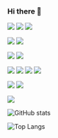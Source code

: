### Hi there 👋

[![](https://img.shields.io/badge/OS-macOS-000000?logo=apple&logoColor=white)](https://en.wikipedia.org/wiki/MacOS)
[![](https://img.shields.io/badge/OS-Linux-FCC624?logo=linux&logoColor=white)](https://en.wikipedia.org/wiki/Linux)
[![](https://img.shields.io/badge/OS-Windows-0078D6?logo=windows&logoColor=white)](https://en.wikipedia.org/wiki/Microsoft_Windows)

[![](https://img.shields.io/badge/Editor-VSCode-007ACC?logo=visual-studio-code&logoColor=white)](https://code.visualstudio.com/)
[![](https://img.shields.io/badge/Editor-How%20I%20VSCode-292e39?logo=visual-studio-code&logoColor=white)](https://howivscode.com/yslinear/)

[![](https://img.shields.io/badge/Git-Github-181717?logo=github&logoColor=white)](https://github.com/yslinear/)
[![](https://img.shields.io/badge/Git-Conventional%20Commits-fa6673?logo=git&logoColor=white)](https://www.conventionalcommits.org/)

[![](https://img.shields.io/badge/Skill-PHP-777BB4?logo=php&logoColor=white)](https://www.conventionalcommits.org/)
[![](https://img.shields.io/badge/Skill-Javascript-F7DF1E?logo=javaScript&logoColor=white)](https://www.conventionalcommits.org/)
[![](https://img.shields.io/badge/Skill-MySQL-4479A1?logo=mysql&logoColor=white)](https://www.conventionalcommits.org/)
[![](https://img.shields.io/badge/Skill-Joomla-5091CD?logo=joomla&logoColor=white)](https://www.conventionalcommits.org/)

[![](https://img.shields.io/badge/Learning-Laravel-FF2D20?logo=laravel&logoColor=white)](https://www.conventionalcommits.org/)
[![](https://img.shields.io/badge/Learning-Vue.js-4FC08D?logo=vue.js&logoColor=white)](https://www.conventionalcommits.org/)

[![](https://img.shields.io/badge/Game%20Console-Nintendo%20Switch-E60012?logo=nintendo-switch&logoColor=white)](https://www.nintendo.com/switch/)

![GitHub stats](https://github-readme-stats.vercel.app/api?username=yslinear&hide=stars&show_icons=true)

![Top Langs](https://github-readme-stats.vercel.app/api/top-langs/?username=yslinear)
